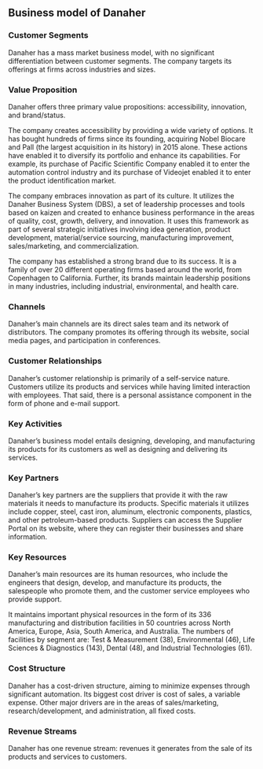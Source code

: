 Business model of Danaher
-------------------------

 ### Customer Segments

 Danaher has a mass market business model, with no significant differentiation between customer segments. The company targets its offerings at firms across industries and sizes.

 ### Value Proposition

 Danaher offers three primary value propositions: accessibility, innovation, and brand/status.

 The company creates accessibility by providing a wide variety of options. It has bought hundreds of firms since its founding, acquiring Nobel Biocare and Pall (the largest acquisition in its history) in 2015 alone. These actions have enabled it to diversify its portfolio and enhance its capabilities. For example, its purchase of Pacific Scientific Company enabled it to enter the automation control industry and its purchase of Videojet enabled it to enter the product identification market.

 The company embraces innovation as part of its culture. It utilizes the Danaher Business System (DBS), a set of leadership processes and tools based on kaizen and created to enhance business performance in the areas of quality, cost, growth, delivery, and innovation. It uses this framework as part of several strategic initiatives involving idea generation, product development, material/service sourcing, manufacturing improvement, sales/marketing, and commercialization.

 The company has established a strong brand due to its success. It is a family of over 20 different operating firms based around the world, from Copenhagen to California. Further, its brands maintain leadership positions in many industries, including industrial, environmental, and health care.

 ### Channels

 Danaher’s main channels are its direct sales team and its network of distributors. The company promotes its offering through its website, social media pages, and participation in conferences.

 ### Customer Relationships

 Danaher’s customer relationship is primarily of a self-service nature. Customers utilize its products and services while having limited interaction with employees. That said, there is a personal assistance component in the form of phone and e-mail support.

 ### Key Activities

 Danaher’s business model entails designing, developing, and manufacturing its products for its customers as well as designing and delivering its services.

 ### Key Partners

 Danaher’s key partners are the suppliers that provide it with the raw materials it needs to manufacture its products. Specific materials it utilizes include copper, steel, cast iron, aluminum, electronic components, plastics, and other petroleum-based products. Suppliers can access the Supplier Portal on its website, where they can register their businesses and share information.

 ### Key Resources

 Danaher’s main resources are its human resources, who include the engineers that design, develop, and manufacture its products, the salespeople who promote them, and the customer service employees who provide support.

 It maintains important physical resources in the form of its 336 manufacturing and distribution facilities in 50 countries across North America, Europe, Asia, South America, and Australia. The numbers of facilities by segment are: Test & Measurement (38), Environmental (46), Life Sciences & Diagnostics (143), Dental (48), and Industrial Technologies (61).

 ### Cost Structure

 Danaher has a cost-driven structure, aiming to minimize expenses through significant automation. Its biggest cost driver is cost of sales, a variable expense. Other major drivers are in the areas of sales/marketing, research/development, and administration, all fixed costs.

 ### Revenue Streams

 Danaher has one revenue stream: revenues it generates from the sale of its products and services to customers.